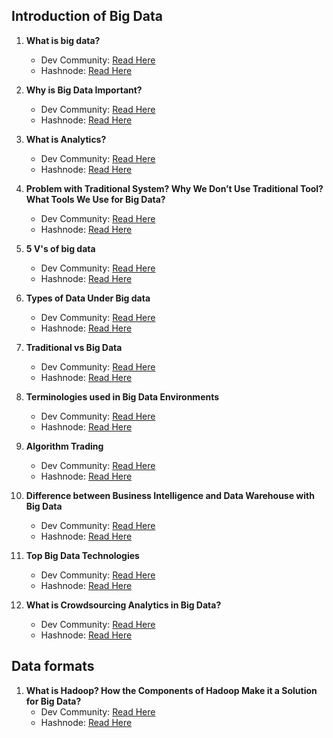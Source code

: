 ## Introduction of Big Data

1. **What is big data?**
    - Dev Community: [Read Here](https://dev.to/codexam/what-is-big-data-3n5e)
    - Hashnode: [Read Here](https://codexam.hashnode.dev/what-is-big-data)


2. **Why is Big Data Important?**
    - Dev Community: [Read Here](https://dev.to/codexam/why-is-big-data-important-40ha)
    - Hashnode: [Read Here](https://codexam.hashnode.dev/why-is-big-data-important)


3. **What is Analytics?**
    - Dev Community: [Read Here](https://dev.to/codexam/what-is-analytics-4l62)
    - Hashnode: [Read Here](https://codexam.hashnode.dev/what-is-analytics)

4. **Problem with Traditional System? Why We Don’t Use Traditional Tool? What Tools We Use for Big Data?**

    - Dev Community: [Read Here](https://dev.to/codexam/problem-with-traditional-system-why-we-dont-use-traditional-tool-what-tools-we-use-for-big-data-496p)
    - Hashnode: [Read Here](https://codexam.hashnode.dev/problem-with-traditional-system-why-we-dont-use-traditional-tool-what-tools-we-use-for-big-data)

5. **5 V's of big data**
    - Dev Community: [Read Here](https://dev.to/codexam/5-vs-of-big-data-what-you-need-to-know-4j1k)
    - Hashnode: [Read Here](https://codexam.hashnode.dev/5-vs-of-big-data-what-you-need-to-know)


6. **Types of Data Under Big data**
    - Dev Community: [Read Here](https://dev.to/codexam/types-of-data-under-big-data-a-tabular-guide-with-examples-5e70)
    - Hashnode: [Read Here](https://codexam.hashnode.dev/types-of-data-under-big-data-a-tabular-guide-with-examples)

7. **Traditional vs Big Data**
    - Dev Community: [Read Here](https://dev.to/codexam/traditional-vs-big-data-a-tabular-guide-with-examples-981)
    - Hashnode: [Read Here](https://codexam.hashnode.dev/traditional-vs-big-data-a-tabular-guide-with-examples)

8. **Terminologies used in Big Data Environments**
    - Dev Community: [Read Here](https://dev.to/codexam/terminologies-used-in-big-data-environments-4007)
    - Hashnode: [Read Here](https://codexam.hashnode.dev/terminologies-used-in-big-data-environments)

9. **Algorithm Trading**
    - Dev Community: [Read Here](https://dev.to/codexam/what-is-algorithm-trading-1432)
    - Hashnode: [Read Here](https://codexam.hashnode.dev/what-is-algorithm-trading)

10. **Difference between Business Intelligence and Data Warehouse with Big Data**
    - Dev Community: [Read Here](https://dev.to/codexam/difference-between-business-intelligence-and-data-warehouse-with-big-data-43i1)
    - Hashnode: [Read Here](https://codexam.hashnode.dev/difference-between-business-intelligence-and-data-warehouse-with-big-data)

11. **Top Big Data Technologies**
    - Dev Community: [Read Here](https://dev.to/codexam/top-big-data-technologies-you-should-know-2jb4)
    - Hashnode: [Read Here](https://codexam.hashnode.dev/top-big-data-technologies-you-should-know)

12. **What is Crowdsourcing Analytics in Big Data?**
    - Dev Community: [Read Here](https://dev.to/codexam/what-is-crowdsourcing-analytics-in-big-data-3h5h)
    - Hashnode: [Read Here](https://codexam.hashnode.dev/what-is-crowdsourcing-analytics-in-big-data)



## Data formats 

1. **What is Hadoop? How the Components of Hadoop Make it a Solution for Big Data?**
    - Dev Community: [Read Here](https://dev.to/codexam/what-is-hadoop-how-the-components-of-hadoop-make-it-a-solution-for-big-data-31ob)
    - Hashnode: [Read Here](https://codexam.hashnode.dev/what-is-hadoop-how-the-components-of-hadoop-make-it-a-solution-for-big-data)